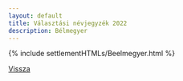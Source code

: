 ```yaml
---
layout: default
title: Választási névjegyzék 2022
description: Bélmegyer
---
```


{% include settlementHTMLs/Beelmegyer.html %}

[Vissza](./)